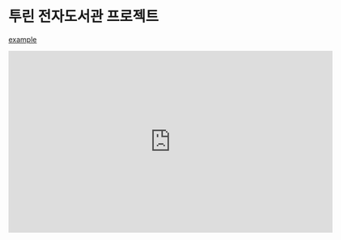 # 투린 전자도서관 프로젝트
[example](http://example.com "title")
<iframe width="640" height="360" src="https://www.youtube.com/watch?v=3BSZVhi_cck" frameborder="0" gesture="media" allowfullscreen=""></iframe>

